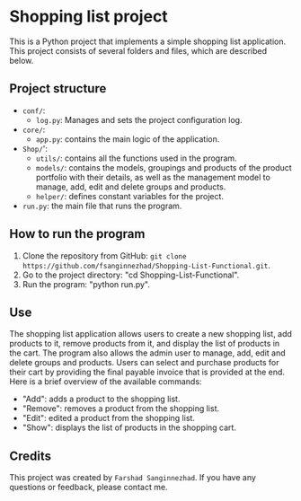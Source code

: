 # Shopping list project

This is a Python project that implements a simple shopping list application. This project consists of several folders and files, which are described below.

## Project structure

- `conf/`:
    - `log.py`: Manages and sets the project configuration log.
- `core/`:
    - `app.py`: contains the main logic of the application.
- `Shop/`':
    - `utils/`: contains all the functions used in the program.
    - `models/`: contains the models, groupings and products of the product portfolio with their details, as well as the management model to manage, add, edit and delete groups and products.
    - `helper/`: defines constant variables for the project.
- `run.py`: the main file that runs the program.

## How to run the program

1. Clone the repository from GitHub: `git clone https://github.com/fsanginnezhad/Shopping-List-Functional.git`.
2. Go to the project directory: "cd Shopping-List-Functional".
3. Run the program: "python run.py".

## Use

The shopping list application allows users to create a new shopping list, add products to it, remove products from it, and display the list of products in the cart. The program also allows the admin user to manage, add, edit and delete groups and products. Users can select and purchase products for their cart by providing the final payable invoice that is provided at the end. Here is a brief overview of the available commands:

- "Add": adds a product to the shopping list.
- "Remove": removes a product from the shopping list.
- "Edit": edited a product from the shopping list.
- "Show": displays the list of products in the shopping cart.

## Credits

This project was created by `Farshad Sanginnezhad`. If you have any questions or feedback, please contact me.
